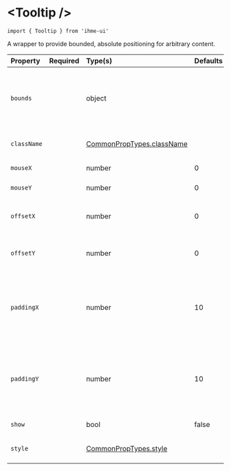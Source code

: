 \<Tooltip />
=====================

`import { Tooltip } from 'ihme-ui'`

A wrapper to provide bounded, absolute positioning for arbitrary content.

Property | Required | Type(s) | Defaults | Description
:---    |:---      |:---     |:---      |:---
`bounds` |  | object |  | Pixel bounds within which to render tooltip.<br />Defaults to [0, window.innerWidth], [0, window.innerHeight].
`className` |  | [CommonPropTypes.className](https://github.com/ihmeuw/ihme-ui/blob/master/src/utils/props.js#L11) |  | Class name applied to outermost wrapping `<div>`.
`mouseX` |  | number | 0 | Mouse postion (x; e.g., clientX)
`mouseY` |  | number | 0 | Mouse position (y; e.g., clientY)
`offsetX` |  | number | 0 | Shift tooltip offsetX pixels left (if negative) or right (if positive) of mouseX.
`offsetY` |  | number | 0 | Shift tooltip offsetY pixels above (if negative) or below (if positive) of mouseY.
`paddingX` |  | number | 10 | Guard against placing the tooltip outside of its bounds;<br />at minimum, tooltip will be placed paddingX within bounds.x.
`paddingY` |  | number | 10 | Guard against placing the tooltip outside of its bounds;<br />at minimum, tooltip will be placed paddingY within bounds.y.
`show` |  | bool | false | Whether to show or hide tooltip.
`style` |  | [CommonPropTypes.style](https://github.com/ihmeuw/ihme-ui/blob/master/src/utils/props.js#L16) |  | Inline styles to be applied to tooltip wrapper.
